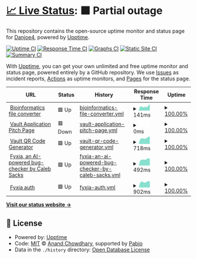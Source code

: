# [📈 Live Status](https://Danjoe4.github.io/upptime-homepage): <!--live status--> **🟧 Partial outage**

This repository contains the open-source uptime monitor and status page for [Danjoe4](https://Danjoe4.github.io/upptime-homepage), powered by [Upptime](https://github.com/upptime/upptime).

[![Uptime CI](https://github.com/Danjoe4/upptime-homepage/workflows/Uptime%20CI/badge.svg)](https://github.com/Danjoe4/upptime-homepage/actions?query=workflow%3A%22Uptime+CI%22)
[![Response Time CI](https://github.com/Danjoe4/upptime-homepage/workflows/Response%20Time%20CI/badge.svg)](https://github.com/Danjoe4/upptime-homepage/actions?query=workflow%3A%22Response+Time+CI%22)
[![Graphs CI](https://github.com/Danjoe4/upptime-homepage/workflows/Graphs%20CI/badge.svg)](https://github.com/Danjoe4/upptime-homepage/actions?query=workflow%3A%22Graphs+CI%22)
[![Static Site CI](https://github.com/Danjoe4/upptime-homepage/workflows/Static%20Site%20CI/badge.svg)](https://github.com/Danjoe4/upptime-homepage/actions?query=workflow%3A%22Static+Site+CI%22)
[![Summary CI](https://github.com/Danjoe4/upptime-homepage/workflows/Summary%20CI/badge.svg)](https://github.com/Danjoe4/upptime-homepage/actions?query=workflow%3A%22Summary+CI%22)

With [Upptime](https://upptime.js.org), you can get your own unlimited and free uptime monitor and status page, powered entirely by a GitHub repository. We use [Issues](https://github.com/Danjoe4/upptime-homepage/issues) as incident reports, [Actions](https://github.com/Danjoe4/upptime-homepage/actions) as uptime monitors, and [Pages](https://Danjoe4.github.io/upptime-homepage) for the status page.

<!--start: status pages-->
<!-- This summary is generated by Upptime (https://github.com/upptime/upptime) -->
<!-- Do not edit this manually, your changes will be overwritten -->
<!-- prettier-ignore -->
| URL | Status | History | Response Time | Uptime |
| --- | ------ | ------- | ------------- | ------ |
| <img alt="" src="https://icons.duckduckgo.com/ip3/bioinf-file-convert-2.pages.dev.ico" height="13"> [Bioinformatics file converter](https://bioinf-file-convert-2.pages.dev/) | 🟩 Up | [bioinformatics-file-converter.yml](https://github.com/Danjoe4/upptime/commits/HEAD/history/bioinformatics-file-converter.yml) | <details><summary><img alt="Response time graph" src="./graphs/bioinformatics-file-converter/response-time-week.png" height="20"> 141ms</summary><br><a href="https://danb.ro/history/bioinformatics-file-converter"><img alt="Response time 180" src="https://img.shields.io/endpoint?url=https%3A%2F%2Fraw.githubusercontent.com%2FDanjoe4%2Fupptime%2FHEAD%2Fapi%2Fbioinformatics-file-converter%2Fresponse-time.json"></a><br><a href="https://danb.ro/history/bioinformatics-file-converter"><img alt="24-hour response time 212" src="https://img.shields.io/endpoint?url=https%3A%2F%2Fraw.githubusercontent.com%2FDanjoe4%2Fupptime%2FHEAD%2Fapi%2Fbioinformatics-file-converter%2Fresponse-time-day.json"></a><br><a href="https://danb.ro/history/bioinformatics-file-converter"><img alt="7-day response time 141" src="https://img.shields.io/endpoint?url=https%3A%2F%2Fraw.githubusercontent.com%2FDanjoe4%2Fupptime%2FHEAD%2Fapi%2Fbioinformatics-file-converter%2Fresponse-time-week.json"></a><br><a href="https://danb.ro/history/bioinformatics-file-converter"><img alt="30-day response time 147" src="https://img.shields.io/endpoint?url=https%3A%2F%2Fraw.githubusercontent.com%2FDanjoe4%2Fupptime%2FHEAD%2Fapi%2Fbioinformatics-file-converter%2Fresponse-time-month.json"></a><br><a href="https://danb.ro/history/bioinformatics-file-converter"><img alt="1-year response time 180" src="https://img.shields.io/endpoint?url=https%3A%2F%2Fraw.githubusercontent.com%2FDanjoe4%2Fupptime%2FHEAD%2Fapi%2Fbioinformatics-file-converter%2Fresponse-time-year.json"></a></details> | <details><summary><a href="https://danb.ro/history/bioinformatics-file-converter">100.00%</a></summary><a href="https://danb.ro/history/bioinformatics-file-converter"><img alt="All-time uptime 98.90%" src="https://img.shields.io/endpoint?url=https%3A%2F%2Fraw.githubusercontent.com%2FDanjoe4%2Fupptime%2FHEAD%2Fapi%2Fbioinformatics-file-converter%2Fuptime.json"></a><br><a href="https://danb.ro/history/bioinformatics-file-converter"><img alt="24-hour uptime 100.00%" src="https://img.shields.io/endpoint?url=https%3A%2F%2Fraw.githubusercontent.com%2FDanjoe4%2Fupptime%2FHEAD%2Fapi%2Fbioinformatics-file-converter%2Fuptime-day.json"></a><br><a href="https://danb.ro/history/bioinformatics-file-converter"><img alt="7-day uptime 100.00%" src="https://img.shields.io/endpoint?url=https%3A%2F%2Fraw.githubusercontent.com%2FDanjoe4%2Fupptime%2FHEAD%2Fapi%2Fbioinformatics-file-converter%2Fuptime-week.json"></a><br><a href="https://danb.ro/history/bioinformatics-file-converter"><img alt="30-day uptime 100.00%" src="https://img.shields.io/endpoint?url=https%3A%2F%2Fraw.githubusercontent.com%2FDanjoe4%2Fupptime%2FHEAD%2Fapi%2Fbioinformatics-file-converter%2Fuptime-month.json"></a><br><a href="https://danb.ro/history/bioinformatics-file-converter"><img alt="1-year uptime 98.90%" src="https://img.shields.io/endpoint?url=https%3A%2F%2Fraw.githubusercontent.com%2FDanjoe4%2Fupptime%2FHEAD%2Fapi%2Fbioinformatics-file-converter%2Fuptime-year.json"></a></details>
| <img alt="" src="https://icons.duckduckgo.com/ip3/vaultqr.danb.ro.ico" height="13"> [Vault Application Pitch Page](https://vaultqr.danb.ro) | 🟥 Down | [vault-application-pitch-page.yml](https://github.com/Danjoe4/upptime/commits/HEAD/history/vault-application-pitch-page.yml) | <details><summary><img alt="Response time graph" src="./graphs/vault-application-pitch-page/response-time-week.png" height="20"> 0ms</summary><br><a href="https://danb.ro/history/vault-application-pitch-page"><img alt="Response time 682" src="https://img.shields.io/endpoint?url=https%3A%2F%2Fraw.githubusercontent.com%2FDanjoe4%2Fupptime%2FHEAD%2Fapi%2Fvault-application-pitch-page%2Fresponse-time.json"></a><br><a href="https://danb.ro/history/vault-application-pitch-page"><img alt="24-hour response time 0" src="https://img.shields.io/endpoint?url=https%3A%2F%2Fraw.githubusercontent.com%2FDanjoe4%2Fupptime%2FHEAD%2Fapi%2Fvault-application-pitch-page%2Fresponse-time-day.json"></a><br><a href="https://danb.ro/history/vault-application-pitch-page"><img alt="7-day response time 0" src="https://img.shields.io/endpoint?url=https%3A%2F%2Fraw.githubusercontent.com%2FDanjoe4%2Fupptime%2FHEAD%2Fapi%2Fvault-application-pitch-page%2Fresponse-time-week.json"></a><br><a href="https://danb.ro/history/vault-application-pitch-page"><img alt="30-day response time 0" src="https://img.shields.io/endpoint?url=https%3A%2F%2Fraw.githubusercontent.com%2FDanjoe4%2Fupptime%2FHEAD%2Fapi%2Fvault-application-pitch-page%2Fresponse-time-month.json"></a><br><a href="https://danb.ro/history/vault-application-pitch-page"><img alt="1-year response time 688" src="https://img.shields.io/endpoint?url=https%3A%2F%2Fraw.githubusercontent.com%2FDanjoe4%2Fupptime%2FHEAD%2Fapi%2Fvault-application-pitch-page%2Fresponse-time-year.json"></a></details> | <details><summary><a href="https://danb.ro/history/vault-application-pitch-page">100.00%</a></summary><a href="https://danb.ro/history/vault-application-pitch-page"><img alt="All-time uptime 98.26%" src="https://img.shields.io/endpoint?url=https%3A%2F%2Fraw.githubusercontent.com%2FDanjoe4%2Fupptime%2FHEAD%2Fapi%2Fvault-application-pitch-page%2Fuptime.json"></a><br><a href="https://danb.ro/history/vault-application-pitch-page"><img alt="24-hour uptime 100.00%" src="https://img.shields.io/endpoint?url=https%3A%2F%2Fraw.githubusercontent.com%2FDanjoe4%2Fupptime%2FHEAD%2Fapi%2Fvault-application-pitch-page%2Fuptime-day.json"></a><br><a href="https://danb.ro/history/vault-application-pitch-page"><img alt="7-day uptime 100.00%" src="https://img.shields.io/endpoint?url=https%3A%2F%2Fraw.githubusercontent.com%2FDanjoe4%2Fupptime%2FHEAD%2Fapi%2Fvault-application-pitch-page%2Fuptime-week.json"></a><br><a href="https://danb.ro/history/vault-application-pitch-page"><img alt="30-day uptime 100.00%" src="https://img.shields.io/endpoint?url=https%3A%2F%2Fraw.githubusercontent.com%2FDanjoe4%2Fupptime%2FHEAD%2Fapi%2Fvault-application-pitch-page%2Fuptime-month.json"></a><br><a href="https://danb.ro/history/vault-application-pitch-page"><img alt="1-year uptime 98.25%" src="https://img.shields.io/endpoint?url=https%3A%2F%2Fraw.githubusercontent.com%2FDanjoe4%2Fupptime%2FHEAD%2Fapi%2Fvault-application-pitch-page%2Fuptime-year.json"></a></details>
| <img alt="" src="https://icons.duckduckgo.com/ip3/vaultqrgen.danb.ro.ico" height="13"> [Vault QR Code Generator](https://vaultqrgen.danb.ro) | 🟩 Up | [vault-qr-code-generator.yml](https://github.com/Danjoe4/upptime/commits/HEAD/history/vault-qr-code-generator.yml) | <details><summary><img alt="Response time graph" src="./graphs/vault-qr-code-generator/response-time-week.png" height="20"> 718ms</summary><br><a href="https://danb.ro/history/vault-qr-code-generator"><img alt="Response time 502" src="https://img.shields.io/endpoint?url=https%3A%2F%2Fraw.githubusercontent.com%2FDanjoe4%2Fupptime%2FHEAD%2Fapi%2Fvault-qr-code-generator%2Fresponse-time.json"></a><br><a href="https://danb.ro/history/vault-qr-code-generator"><img alt="24-hour response time 899" src="https://img.shields.io/endpoint?url=https%3A%2F%2Fraw.githubusercontent.com%2FDanjoe4%2Fupptime%2FHEAD%2Fapi%2Fvault-qr-code-generator%2Fresponse-time-day.json"></a><br><a href="https://danb.ro/history/vault-qr-code-generator"><img alt="7-day response time 718" src="https://img.shields.io/endpoint?url=https%3A%2F%2Fraw.githubusercontent.com%2FDanjoe4%2Fupptime%2FHEAD%2Fapi%2Fvault-qr-code-generator%2Fresponse-time-week.json"></a><br><a href="https://danb.ro/history/vault-qr-code-generator"><img alt="30-day response time 738" src="https://img.shields.io/endpoint?url=https%3A%2F%2Fraw.githubusercontent.com%2FDanjoe4%2Fupptime%2FHEAD%2Fapi%2Fvault-qr-code-generator%2Fresponse-time-month.json"></a><br><a href="https://danb.ro/history/vault-qr-code-generator"><img alt="1-year response time 506" src="https://img.shields.io/endpoint?url=https%3A%2F%2Fraw.githubusercontent.com%2FDanjoe4%2Fupptime%2FHEAD%2Fapi%2Fvault-qr-code-generator%2Fresponse-time-year.json"></a></details> | <details><summary><a href="https://danb.ro/history/vault-qr-code-generator">100.00%</a></summary><a href="https://danb.ro/history/vault-qr-code-generator"><img alt="All-time uptime 99.07%" src="https://img.shields.io/endpoint?url=https%3A%2F%2Fraw.githubusercontent.com%2FDanjoe4%2Fupptime%2FHEAD%2Fapi%2Fvault-qr-code-generator%2Fuptime.json"></a><br><a href="https://danb.ro/history/vault-qr-code-generator"><img alt="24-hour uptime 100.00%" src="https://img.shields.io/endpoint?url=https%3A%2F%2Fraw.githubusercontent.com%2FDanjoe4%2Fupptime%2FHEAD%2Fapi%2Fvault-qr-code-generator%2Fuptime-day.json"></a><br><a href="https://danb.ro/history/vault-qr-code-generator"><img alt="7-day uptime 100.00%" src="https://img.shields.io/endpoint?url=https%3A%2F%2Fraw.githubusercontent.com%2FDanjoe4%2Fupptime%2FHEAD%2Fapi%2Fvault-qr-code-generator%2Fuptime-week.json"></a><br><a href="https://danb.ro/history/vault-qr-code-generator"><img alt="30-day uptime 100.00%" src="https://img.shields.io/endpoint?url=https%3A%2F%2Fraw.githubusercontent.com%2FDanjoe4%2Fupptime%2FHEAD%2Fapi%2Fvault-qr-code-generator%2Fuptime-month.json"></a><br><a href="https://danb.ro/history/vault-qr-code-generator"><img alt="1-year uptime 99.06%" src="https://img.shields.io/endpoint?url=https%3A%2F%2Fraw.githubusercontent.com%2FDanjoe4%2Fupptime%2FHEAD%2Fapi%2Fvault-qr-code-generator%2Fuptime-year.json"></a></details>
| <img alt="" src="https://icons.duckduckgo.com/ip3/bug.fyxia.dev.ico" height="13"> [Fyxia, an AI-powered bug-checker by Caleb Sacks](https://bug.fyxia.dev/api/v1/health) | 🟩 Up | [fyxia-an-ai-powered-bug-checker-by-caleb-sacks.yml](https://github.com/Danjoe4/upptime/commits/HEAD/history/fyxia-an-ai-powered-bug-checker-by-caleb-sacks.yml) | <details><summary><img alt="Response time graph" src="./graphs/fyxia-an-ai-powered-bug-checker-by-caleb-sacks/response-time-week.png" height="20"> 492ms</summary><br><a href="https://danb.ro/history/fyxia-an-ai-powered-bug-checker-by-caleb-sacks"><img alt="Response time 527" src="https://img.shields.io/endpoint?url=https%3A%2F%2Fraw.githubusercontent.com%2FDanjoe4%2Fupptime%2FHEAD%2Fapi%2Ffyxia-an-ai-powered-bug-checker-by-caleb-sacks%2Fresponse-time.json"></a><br><a href="https://danb.ro/history/fyxia-an-ai-powered-bug-checker-by-caleb-sacks"><img alt="24-hour response time 510" src="https://img.shields.io/endpoint?url=https%3A%2F%2Fraw.githubusercontent.com%2FDanjoe4%2Fupptime%2FHEAD%2Fapi%2Ffyxia-an-ai-powered-bug-checker-by-caleb-sacks%2Fresponse-time-day.json"></a><br><a href="https://danb.ro/history/fyxia-an-ai-powered-bug-checker-by-caleb-sacks"><img alt="7-day response time 492" src="https://img.shields.io/endpoint?url=https%3A%2F%2Fraw.githubusercontent.com%2FDanjoe4%2Fupptime%2FHEAD%2Fapi%2Ffyxia-an-ai-powered-bug-checker-by-caleb-sacks%2Fresponse-time-week.json"></a><br><a href="https://danb.ro/history/fyxia-an-ai-powered-bug-checker-by-caleb-sacks"><img alt="30-day response time 512" src="https://img.shields.io/endpoint?url=https%3A%2F%2Fraw.githubusercontent.com%2FDanjoe4%2Fupptime%2FHEAD%2Fapi%2Ffyxia-an-ai-powered-bug-checker-by-caleb-sacks%2Fresponse-time-month.json"></a><br><a href="https://danb.ro/history/fyxia-an-ai-powered-bug-checker-by-caleb-sacks"><img alt="1-year response time 527" src="https://img.shields.io/endpoint?url=https%3A%2F%2Fraw.githubusercontent.com%2FDanjoe4%2Fupptime%2FHEAD%2Fapi%2Ffyxia-an-ai-powered-bug-checker-by-caleb-sacks%2Fresponse-time-year.json"></a></details> | <details><summary><a href="https://danb.ro/history/fyxia-an-ai-powered-bug-checker-by-caleb-sacks">100.00%</a></summary><a href="https://danb.ro/history/fyxia-an-ai-powered-bug-checker-by-caleb-sacks"><img alt="All-time uptime 100.00%" src="https://img.shields.io/endpoint?url=https%3A%2F%2Fraw.githubusercontent.com%2FDanjoe4%2Fupptime%2FHEAD%2Fapi%2Ffyxia-an-ai-powered-bug-checker-by-caleb-sacks%2Fuptime.json"></a><br><a href="https://danb.ro/history/fyxia-an-ai-powered-bug-checker-by-caleb-sacks"><img alt="24-hour uptime 100.00%" src="https://img.shields.io/endpoint?url=https%3A%2F%2Fraw.githubusercontent.com%2FDanjoe4%2Fupptime%2FHEAD%2Fapi%2Ffyxia-an-ai-powered-bug-checker-by-caleb-sacks%2Fuptime-day.json"></a><br><a href="https://danb.ro/history/fyxia-an-ai-powered-bug-checker-by-caleb-sacks"><img alt="7-day uptime 100.00%" src="https://img.shields.io/endpoint?url=https%3A%2F%2Fraw.githubusercontent.com%2FDanjoe4%2Fupptime%2FHEAD%2Fapi%2Ffyxia-an-ai-powered-bug-checker-by-caleb-sacks%2Fuptime-week.json"></a><br><a href="https://danb.ro/history/fyxia-an-ai-powered-bug-checker-by-caleb-sacks"><img alt="30-day uptime 100.00%" src="https://img.shields.io/endpoint?url=https%3A%2F%2Fraw.githubusercontent.com%2FDanjoe4%2Fupptime%2FHEAD%2Fapi%2Ffyxia-an-ai-powered-bug-checker-by-caleb-sacks%2Fuptime-month.json"></a><br><a href="https://danb.ro/history/fyxia-an-ai-powered-bug-checker-by-caleb-sacks"><img alt="1-year uptime 100.00%" src="https://img.shields.io/endpoint?url=https%3A%2F%2Fraw.githubusercontent.com%2FDanjoe4%2Fupptime%2FHEAD%2Fapi%2Ffyxia-an-ai-powered-bug-checker-by-caleb-sacks%2Fuptime-year.json"></a></details>
| <img alt="" src="https://icons.duckduckgo.com/ip3/auth.fyxia.dev.ico" height="13"> [Fyxia auth](https://auth.fyxia.dev/admin) | 🟩 Up | [fyxia-auth.yml](https://github.com/Danjoe4/upptime/commits/HEAD/history/fyxia-auth.yml) | <details><summary><img alt="Response time graph" src="./graphs/fyxia-auth/response-time-week.png" height="20"> 902ms</summary><br><a href="https://danb.ro/history/fyxia-auth"><img alt="Response time 967" src="https://img.shields.io/endpoint?url=https%3A%2F%2Fraw.githubusercontent.com%2FDanjoe4%2Fupptime%2FHEAD%2Fapi%2Ffyxia-auth%2Fresponse-time.json"></a><br><a href="https://danb.ro/history/fyxia-auth"><img alt="24-hour response time 992" src="https://img.shields.io/endpoint?url=https%3A%2F%2Fraw.githubusercontent.com%2FDanjoe4%2Fupptime%2FHEAD%2Fapi%2Ffyxia-auth%2Fresponse-time-day.json"></a><br><a href="https://danb.ro/history/fyxia-auth"><img alt="7-day response time 902" src="https://img.shields.io/endpoint?url=https%3A%2F%2Fraw.githubusercontent.com%2FDanjoe4%2Fupptime%2FHEAD%2Fapi%2Ffyxia-auth%2Fresponse-time-week.json"></a><br><a href="https://danb.ro/history/fyxia-auth"><img alt="30-day response time 968" src="https://img.shields.io/endpoint?url=https%3A%2F%2Fraw.githubusercontent.com%2FDanjoe4%2Fupptime%2FHEAD%2Fapi%2Ffyxia-auth%2Fresponse-time-month.json"></a><br><a href="https://danb.ro/history/fyxia-auth"><img alt="1-year response time 967" src="https://img.shields.io/endpoint?url=https%3A%2F%2Fraw.githubusercontent.com%2FDanjoe4%2Fupptime%2FHEAD%2Fapi%2Ffyxia-auth%2Fresponse-time-year.json"></a></details> | <details><summary><a href="https://danb.ro/history/fyxia-auth">100.00%</a></summary><a href="https://danb.ro/history/fyxia-auth"><img alt="All-time uptime 100.00%" src="https://img.shields.io/endpoint?url=https%3A%2F%2Fraw.githubusercontent.com%2FDanjoe4%2Fupptime%2FHEAD%2Fapi%2Ffyxia-auth%2Fuptime.json"></a><br><a href="https://danb.ro/history/fyxia-auth"><img alt="24-hour uptime 100.00%" src="https://img.shields.io/endpoint?url=https%3A%2F%2Fraw.githubusercontent.com%2FDanjoe4%2Fupptime%2FHEAD%2Fapi%2Ffyxia-auth%2Fuptime-day.json"></a><br><a href="https://danb.ro/history/fyxia-auth"><img alt="7-day uptime 100.00%" src="https://img.shields.io/endpoint?url=https%3A%2F%2Fraw.githubusercontent.com%2FDanjoe4%2Fupptime%2FHEAD%2Fapi%2Ffyxia-auth%2Fuptime-week.json"></a><br><a href="https://danb.ro/history/fyxia-auth"><img alt="30-day uptime 100.00%" src="https://img.shields.io/endpoint?url=https%3A%2F%2Fraw.githubusercontent.com%2FDanjoe4%2Fupptime%2FHEAD%2Fapi%2Ffyxia-auth%2Fuptime-month.json"></a><br><a href="https://danb.ro/history/fyxia-auth"><img alt="1-year uptime 100.00%" src="https://img.shields.io/endpoint?url=https%3A%2F%2Fraw.githubusercontent.com%2FDanjoe4%2Fupptime%2FHEAD%2Fapi%2Ffyxia-auth%2Fuptime-year.json"></a></details>

<!--end: status pages-->

[**Visit our status website →**](https://Danjoe4.github.io/upptime-homepage)

## 📄 License

- Powered by: [Upptime](https://github.com/upptime/upptime)
- Code: [MIT](./LICENSE) © [Anand Chowdhary](https://anandchowdhary.com), supported by [Pabio](https://pabio.com)
- Data in the `./history` directory: [Open Database License](https://opendatacommons.org/licenses/odbl/1-0/)
